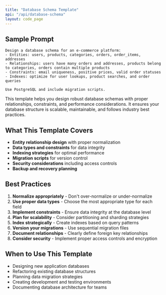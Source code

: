 ```yaml
---
title: "Database Schema Template"
api: "/api/database-schema"
layout: code_page
---
```


## Sample Prompt

```
Design a database schema for an e-commerce platform:
- Entities: users, products, categories, orders, order_items, addresses
- Relationships: users have many orders and addresses, products belong to categories, orders contain multiple products
- Constraints: email uniqueness, positive prices, valid order statuses
- Indexes: optimize for user lookups, product searches, and order queries

Use PostgreSQL and include migration scripts.
```

This template helps you design robust database schemas with proper relationships, constraints, and performance considerations. It ensures your database structure is scalable, maintainable, and follows industry best practices.

## What This Template Covers

- **Entity relationship design** with proper normalization
- **Data types and constraints** for data integrity
- **Indexing strategies** for optimal performance
- **Migration scripts** for version control
- **Security considerations** including access controls
- **Backup and recovery planning**

## Best Practices

1. **Normalize appropriately** - Don't over-normalize or under-normalize
2. **Use proper data types** - Choose the most appropriate type for each field
3. **Implement constraints** - Ensure data integrity at the database level
4. **Plan for scalability** - Consider partitioning and sharding strategies
5. **Index strategically** - Create indexes based on query patterns
6. **Version your migrations** - Use sequential migration files
7. **Document relationships** - Clearly define foreign key relationships
8. **Consider security** - Implement proper access controls and encryption

## When to Use This Template

- Designing new application databases
- Refactoring existing database structures
- Planning data migration strategies
- Creating development and testing environments
- Documenting database architecture for teams
